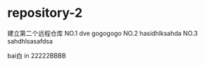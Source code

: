 # repository-2
建立第二个远程仓库
NO.1 dve gogogogo
NO.2 hasidhlksahda
NO.3 sahdhlsasafdsa

bai白 in 22222BBBB